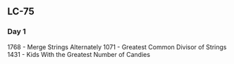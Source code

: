 ## LC-75

### Day 1

1768 - Merge Strings Alternately
1071 - Greatest Common Divisor of Strings
1431 - Kids With the Greatest Number of Candies
